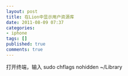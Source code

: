 ```yaml
---
layout: post
title: 在Lion中显示用户资源库
date: 2011-08-09 07:37
categories:
- iphone
tags: []
published: true
comments: true
---
```

<p><p>打开终端，输入 sudo chflags nohidden ~/Library</p></p>
